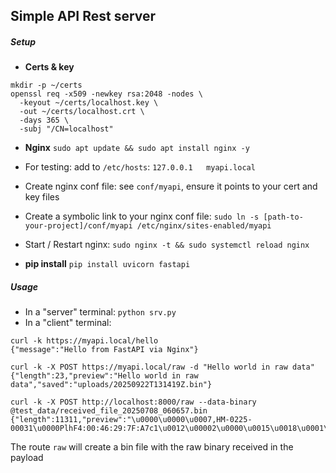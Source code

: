## Simple API Rest server

##### Setup

- **Certs & key** 
```
mkdir -p ~/certs
openssl req -x509 -newkey rsa:2048 -nodes \
  -keyout ~/certs/localhost.key \
  -out ~/certs/localhost.crt \
  -days 365 \
  -subj "/CN=localhost"
```

- **Nginx** `sudo apt update && sudo apt install nginx -y`
- For testing: add to `/etc/hosts`: `127.0.0.1   myapi.local`
- Create nginx conf file: see `conf/myapi`, ensure it points to your cert and key files
- Create a symbolic link to your nginx conf file: `sudo ln -s [path-to-your-project]/conf/myapi /etc/nginx/sites-enabled/myapi`
- Start / Restart nginx: `sudo nginx -t && sudo systemctl reload nginx`

- **pip install** `pip install uvicorn fastapi`


##### Usage

- In a "server" terminal: `python srv.py`
- In a "client" terminal: 
```
curl -k https://myapi.local/hello
{"message":"Hello from FastAPI via Nginx"}

curl -k -X POST https://myapi.local/raw -d "Hello world in raw data"
{"length":23,"preview":"Hello world in raw data","saved":"uploads/20250922T131419Z.bin"}

curl -k -X POST http://localhost:8000/raw --data-binary @test_data/received_file_20250708_060657.bin
{"length":11311,"preview":"\u0000\u0000\u0007,HM-0225-00031\u0000PlhF4:00:46:29:7F:A7c1\u0012\u00002\u0000\u0015\u0018\u0001\u0001\u0000\u0003\u0000\u0000\u0000olh\b\u0000\u0000\u0000<\u0011\f\u0000\u0013\u0000\u0000\u0000\u0000\u0000\u0000\u0000\u0000\u0000\u0000\u0004\u0000\u0007\u000f\u0002ZZ2\u0000\u0005\u0000\u0000\u0000\u0000\u0000\u0000","saved":"uploads/20250922T154543Z.bin"}
```

The route `raw` will create a bin file with the raw binary received in the payload

